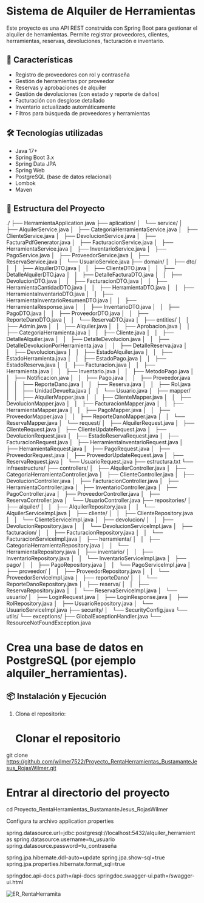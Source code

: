 # Sistema de Alquiler de Herramientas

Este proyecto es una API REST construida con Spring Boot para gestionar el alquiler de herramientas. Permite registrar proveedores, clientes, herramientas, reservas, devoluciones, facturación e inventario.

## 🚀 Características

- Registro de proveedores con rol y contraseña
- Gestión de herramientas por proveedor
- Reservas y aprobaciones de alquiler
- Gestión de devoluciones (con estado y reporte de daños)
- Facturación con desglose detallado
- Inventario actualizado automáticamente
- Filtros para búsqueda de proveedores y herramientas

## 🛠️ Tecnologías utilizadas

- Java 17+
- Spring Boot 3.x
- Spring Data JPA
- Spring Web
- PostgreSQL (base de datos relacional)
- Lombok
- Maven

## 📁 Estructura del Proyecto

./
├── HerramientaApplication.java
├── aplication/
│   └── service/
│       ├── AlquilerService.java
│       ├── CategoriaHerramientaService.java
│       ├── ClienteService.java
│       ├── DevolucionService.java
│       ├── FacturaPdfGenerator.java
│       ├── FacturacionService.java
│       ├── HerramientaService.java
│       ├── InventarioService.java
│       ├── PagoService.java
│       ├── ProveedorService.java
│       ├── ReservaService.java
│       └── UsuarioService.java
├── domain/
│   ├── dto/
│   │   ├── AlquilerDTO.java
│   │   ├── ClienteDTO.java
│   │   ├── DetalleAlquilerDTO.java
│   │   ├── DetalleFacturaDTO.java
│   │   ├── DevolucionDTO.java
│   │   ├── FacturacionDTO.java
│   │   ├── HerramientaCantidadDTO.java
│   │   ├── HerramientaDTO.java
│   │   ├── HerramientaInventarioDTO.java
│   │   ├── HerramientaInventarioResumenDTO.java
│   │   ├── HerramientaResponse.java
│   │   ├── InventarioDTO.java
│   │   ├── PagoDTO.java
│   │   ├── ProveedorDTO.java
│   │   ├── ReporteDanoDTO.java
│   │   └── ReservaDTO.java
│   ├── entities/
│   │   ├── Admin.java
│   │   ├── Alquiler.java
│   │   ├── Aprobacion.java
│   │   ├── CategoriaHerramienta.java
│   │   ├── Cliente.java
│   │   ├── DetalleAlquiler.java
│   │   ├── DetalleDevolucion.java
│   │   ├── DetalleDevolucionPorHerramienta.java
│   │   ├── DetalleReserva.java
│   │   ├── Devolucion.java
│   │   ├── EstadoAlquiler.java
│   │   ├── EstadoHerramienta.java
│   │   ├── EstadoPago.java
│   │   ├── EstadoReserva.java
│   │   ├── Facturacion.java
│   │   ├── Herramienta.java
│   │   ├── Inventario.java
│   │   ├── MetodoPago.java
│   │   ├── Notificacion.java
│   │   ├── Pago.java
│   │   ├── Proveedor.java
│   │   ├── ReporteDano.java
│   │   ├── Reserva.java
│   │   ├── Rol.java
│   │   ├── UnidadDevuelta.java
│   │   └── Usuario.java
│   ├── mapper/
│   │   ├── AlquilerMapper.java
│   │   ├── ClienteMapper.java
│   │   ├── DevolucionMapper.java
│   │   ├── FacturacionMapper.java
│   │   ├── HerramientaMapper.java
│   │   ├── PagoMapper.java
│   │   ├── ProveedorMapper.java
│   │   ├── ReporteDanoMapper.java
│   │   └── ReservaMapper.java
│   └── request/
│       ├── AlquilerRequest.java
│       ├── ClienteRequest.java
│       ├── ClienteUpdateRequest.java
│       ├── DevolucionRequest.java
│       ├── EstadoReservaRequest.java
│       ├── FacturacionRequest.java
│       ├── HerramientaInventarioRequest.java
│       ├── HerramientaRequest.java
│       ├── PagoRequest.java
│       ├── ProveedorRequest.java
│       ├── ProveedorUpdateRequest.java
│       ├── ReservaRequest.java
│       └── UsuarioRequest.java
├── estructura.txt
└── infraestructure/
    ├── controllers/
    │   ├── AlquilerController.java
    │   ├── CategoriaHerramientaController.java
    │   ├── ClienteController.java
    │   ├── DevolucionController.java
    │   ├── FacturacionController.java
    │   ├── HerramientaController.java
    │   ├── InventarioController.java
    │   ├── PagoController.java
    │   ├── ProveedorController.java
    │   ├── ReservaController.java
    │   └── UsuarioController.java
    ├── repositories/
    │   ├── alquiler/
    │   │   ├── AlquilerRepository.java
    │   │   └── AlquilerServiceImpl.java
    │   ├── cliente/
    │   │   ├── ClienteRepository.java
    │   │   └── ClienteServiceImpl.java
    │   ├── devolucion/
    │   │   ├── DevolucionRepository.java
    │   │   └── DevolucionServiceImpl.java
    │   ├── facturacion/
    │   │   ├── FacturacionRepository.java
    │   │   └── FacturacionServiceImpl.java
    │   ├── herramienta/
    │   │   ├── CategoriaHerramientaRepository.java
    │   │   └── HerramientaRepository.java
    │   ├── inventario/
    │   │   ├── InventarioRepository.java
    │   │   └── InventarioServiceImpl.java
    │   ├── pago/
    │   │   ├── PagoRepository.java
    │   │   └── PagoServiceImpl.java
    │   ├── proveedor/
    │   │   ├── ProveedorRepository.java
    │   │   └── ProveedorServiceImpl.java
    │   ├── reporteDano/
    │   │   └── ReporteDanoRepository.java
    │   ├── reserva/
    │   │   ├── ReservaRepository.java
    │   │   └── ReservaServiceImpl.java
    │   └── usuario/
    │       ├── LoginRequest.java
    │       ├── LoginResponse.java
    │       ├── RolRepository.java
    │       ├── UsuarioRepository.java
    │       └── UsuarioServiceImpl.java
    ├── security/
    │   └── SecurityConfig.java
    └── utils/
        └── exceptions/
            ├── GlobalExceptionHandler.java
            └── ResourceNotFoundException.java


# Crea una base de datos en PostgreSQL (por ejemplo alquiler_herramientas).


## 📦 Instalación y Ejecución

1. Clona el repositorio:
   
   # Clonar el repositorio
git clone https://github.com/wilmer7522/Proyecto_RentaHerramientas_BustamanteJesus_RojasWilmer.git

# Entrar al directorio del proyecto
cd Proyecto_RentaHerramientas_BustamanteJesus_RojasWilmer

Configura tu archivo application.properties

spring.datasource.url=jdbc:postgresql://localhost:5432/alquiler_herramientas
spring.datasource.username=tu_usuario
spring.datasource.password=tu_contraseña

spring.jpa.hibernate.ddl-auto=update
spring.jpa.show-sql=true
spring.jpa.properties.hibernate.format_sql=true

springdoc.api-docs.path=/api-docs
springdoc.swagger-ui.path=/swagger-ui.html




![ER_RentaHerramita](https://github.com/user-attachments/assets/b0d187c3-b551-49f7-a338-5203182b18e5)
